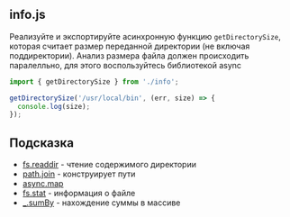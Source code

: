 ## info.js

Реализуйте и экспортируйте асинхронную функцию `getDirectorySize`, которая считает размер переданной директории (не включая поддиректории). Анализ размера файла должен происходить паралелльно, для этого воспользуйтесь библиотекой async

```js
import { getDirectorySize } from './info';

getDirectorySize('/usr/local/bin', (err, size) => {
  console.log(size);
});
```

## Подсказка

* [fs.readdir](https://nodejs.org/api/fs.html#fs_fs_readdir_path_options_callback) - чтение содержимого директории
* [path.join](https://nodejs.org/api/path.html#path_path_join_paths) - конструирует пути
* [async.map](http://caolan.github.io/async/v3/docs.html#map)
* [fs.stat](https://nodejs.org/api/fs.html#fs_fs_stat_path_options_callback) - информация о файле
* [_.sumBy](https://lodash.com/docs/4.17.11#sumBy) - нахождение суммы в массиве
